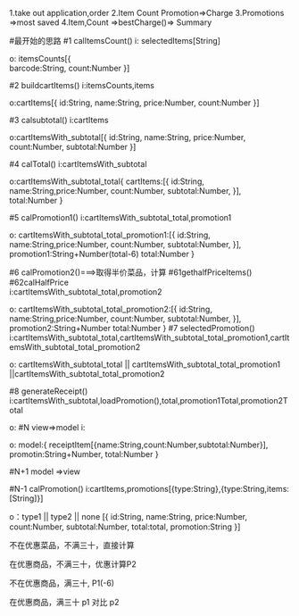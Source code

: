 1.take out application,order
2.Item Count Promotion=>Charge
3.Promotions =>most saved
4.Item,Count =>bestCharge()=> Summary

#最开始的思路
#1 calItemsCount()
i: selectedItems[String]

o: itemsCounts[{    
    barcode:String,
    count:Number
}]

#2 buildcartItems()
i:itemsCounts,items

o:cartItems[{
    id:String,
    name:String,
    price:Number,
    count:Number
}]

#3 calsubtotal()
i:cartItems

o:cartItemsWith_subtotal[{
    id:String,
    name:String,
    price:Number,
    count:Number,
    subtotal:Number
}]

#4 calTotal()
i:cartItemsWith_subtotal

o:cartItemsWith_subtotal_total{
    cartItems:[{
        id:String,
        name:String,price:Number,
        count:Number,
        subtotal:Number,
    }], 
    total:Number
    }

#5 calPromotion1()
i:cartItemsWith_subtotal_total,promotion1

o: cartItemsWith_subtotal_total_promotion1:[{
        id:String,
        name:String,price:Number,
        count:Number,
        subtotal:Number,
    }], 
    promotion1:String+Number(total-6)
    total:Number
    }

#6 calPromotion2()===>取得半价菜品，计算 
                      #61gethalfPriceItems()
                      #62calHalfPrice     
i:cartItemsWith_subtotal_total,promotion2

o: cartItemsWith_subtotal_total_promotion2:[{
        id:String,
        name:String,price:Number,
        count:Number,
        subtotal:Number,
    }], 
    promotion2:String+Number
    total:Number
    }
#7 selectedPromotion()
i:cartItemsWith_subtotal_total,cartItemsWith_subtotal_total_promotion1,cartItemsWith_subtotal_total_promotion2

o:  cartItemsWith_subtotal_total || cartItemsWith_subtotal_total_promotion1 ||cartItemsWith_subtotal_total_promotion2

#8 generateReceipt()
i:cartItemsWith_subtotal,loadPromotion(),total,promotion1Total,promotion2Total

o:
#N  view=>model
i:

o:
model:{
    receiptItem[{name:String,count:Number,subtotal:Number}],
    promotin:String+Number,
    total:Number
}

#N+1  model =>view










#N-1 calPromotion()
i:cartItems,promotions[{type:String},{type:String,items:[String]}]

o：type1 || type2 || none
[{
    id:String,
    name:String,
    price:Number,
    count:Number,
    subtotal:Number,
    total:total,
    promotion:String
}]


不在优惠菜品，不满三十，直接计算

在优惠商品，不满三十，优惠计算P2

不在优惠商品，满三十,   P1(-6)

在优惠商品，满三十    p1 对比 p2
